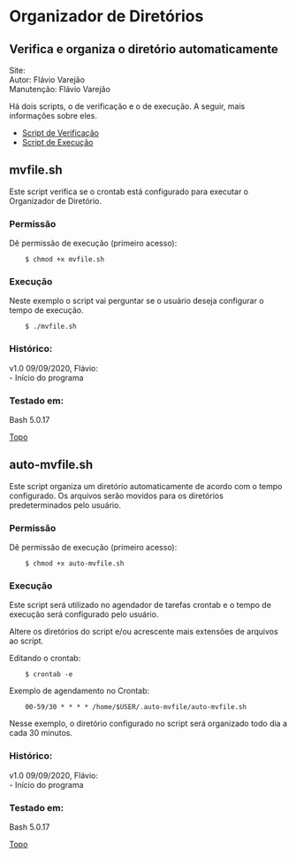 # Organizador de Diretórios  

## Verifica e organiza o diretório automaticamente  

Site:  
Autor:      Flávio Varejão  
Manutenção: Flávio Varejão  

Há dois scripts, o de verificação e o de execução. A seguir, mais informações sobre eles.  

<a name="ancora"></a>
- [Script de Verificação](#ancora1)
- [Script de Execução](#ancora2)

<a id="ancora1"></a>
## mvfile.sh  
>

Este script verifica se o crontab está configurado para executar o Organizador de Diretório.  

### Permissão  

Dê permissão de execução (primeiro acesso):  
```
    $ chmod +x mvfile.sh  
```

### Execução  

Neste exemplo o script vai perguntar se o usuário deseja configurar o tempo de execução.  
```
    $ ./mvfile.sh  
``` 

### Histórico: 

  v1.0 09/09/2020, Flávio:  
    - Início do programa  

### Testado em:  

  Bash 5.0.17  
  
[Topo](#ancora)

<a id="ancora2"></a>
## auto-mvfile.sh  
>

Este script organiza um diretório automaticamente de acordo com o tempo configurado. Os arquivos serão movidos para os diretórios predeterminados pelo usuário.  

### Permissão  

Dê permissão de execução (primeiro acesso):  
```
    $ chmod +x auto-mvfile.sh  
```

### Execução  

Este script será utilizado no agendador de tarefas crontab e o tempo de execução será configurado pelo usuário.  

Altere os diretórios do script e/ou acrescente mais extensões de arquivos ao script.  

Editando o crontab:  
```
    $ crontab -e  
```
Exemplo de agendamento no Crontab:  
```
    00-59/30 * * * * /home/$USER/.auto-mvfile/auto-mvfile.sh  
```
Nesse exemplo, o diretório configurado no script será organizado todo dia a cada 30 minutos.  

### Histórico:  

  v1.0 09/09/2020, Flávio:  
    - Início do programa  

### Testado em:  
  
  Bash 5.0.17  

[Topo](#ancora)
